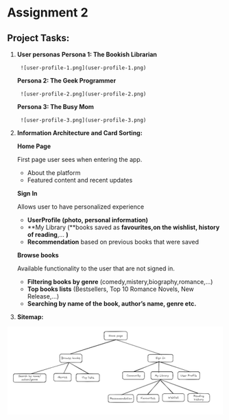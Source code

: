 # Assignment 2

## Project Tasks:

1. **User personas**
     **Persona 1: The Bookish Librarian**
        
        ![user-profile-1.png](user-profile-1.png)
        
     **Persona 2: The Geek Programmer**
        
        ![user-profile-2.png](user-profile-2.png)
        
     **Persona 3: The Busy Mom**
        
        ![user-profile-3.png](user-profile-3.png)
        
2. **Information Architecture and Card Sorting:**
    
    **Home Page**
    
    First page user sees when entering the app.
    
    - About the platform
    - Featured content and recent updates
    
    **Sign In**
    
    Allows user to have personalized experience
    
    - **UserProfile (photo, personal information)**
    - **My Library (**books saved as **favourites,on the wishlist, history of reading**,… **)**
    - **Recommendation** based on previous books that were saved
    
    **Browse books**
    
    Available functionality to the user that are not signed in.
    
    - **Filtering books by genre** (comedy,mistery,biography,romance,…)
    - **Top books lists** (Bestsellers, Top 10 Romance Novels, New Release,…)
    - **Searching by name of the book, author’s name, genre etc.**
    
3. **Sitemap:** 

![Sitemap.png](Sitemap.png)
